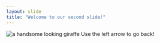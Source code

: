 ```yaml
---
layout: slide
title: "Welcome to our second slide!"
---
```

![a handsome looking giraffe](https://animals.sandiegozoo.org/sites/default/files/2016-11/animals_hero_giraffe_1_0.jpg)
Use the left arrow to go back!
